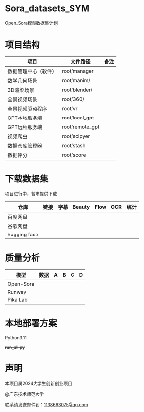 # Sora_datasets_SYM

Open_Sora模型数据集计划

# 项目结构

| 项目                 | 文件路径        | 备注 |
| -------------------- | --------------- | ---- |
| 数据管理中心（软件） | root/manager    |      |
| 数学几何场景         | root/manim/     |      |
| 3D渲染场景           | root/blender/   |      |
| 全景视频场景         | root/360/       |      |
| 全景视频驱动程序     | root/vr         |      |
| GPT本地服务端        | root/local_gpt  |      |
| GPT远程服务端        | root/remote_gpt |      |
| 视频爬虫             | root/scipyer    |      |
| 数据仓库管理器       | root/stash      |      |
| 数据评分             | root/score      |      |

# 下载数据集

项目进行中，暂未提供下载

| 仓库         | 链接 | 字幕 | Beauty | Flow | OCR | 统计 |
| ------------ | ---- | ---- | ------ | ---- | --- | ---- |
| 百度网盘     |      |      |        |      |     |      |
| 谷歌网盘     |      |      |        |      |     |      |
| hugging face |      |      |        |      |     |      |

# 质量分析

| 模型      | 数据 | A | B | C | D |
| --------- | ---- | - | - | - | - |
| Open-Sora |      |   |   |   |   |
| Runway    |      |   |   |   |   |
| Pika Lab  |      |   |   |   |   |

# 本地部署方案

Python3.11

~~run_all.py~~

# 声明

本项目属2024大学生创新创业项目

@广东技术师范大学

联系请发送邮件到：1138663075@qq.com
